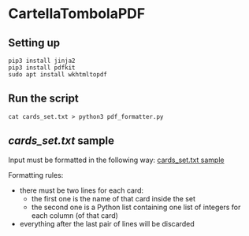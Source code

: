 # CartellaTombolaPDF

## Setting up
```
pip3 install jinja2
pip3 install pdfkit
sudo apt install wkhtmltopdf
```

## Run the script
```
cat cards_set.txt > python3 pdf_formatter.py
```

## _cards_set.txt_ sample
Input must be formatted in the following way: [cards_set.txt sample](cards_set.txt)

Formatting rules:
- there must be two lines for each card:
	- the first one is the name of that card inside the set
	- the second one is a Python list containing one list of integers for each column (of that card)
- everything after the last pair of lines will be discarded


